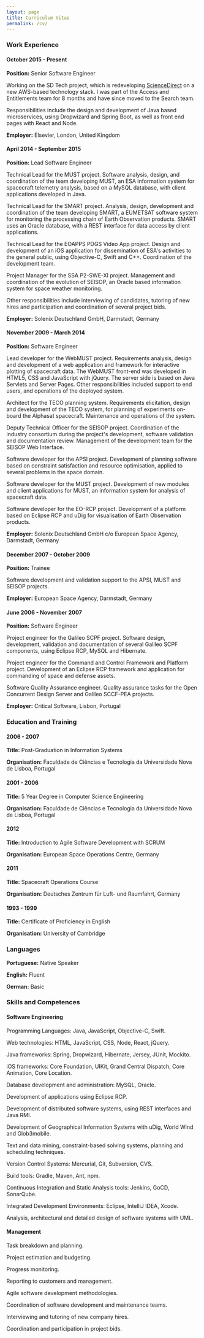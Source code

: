 ```yaml
---
layout: page
title: Curriculum Vitae
permalink: /cv/
---
```


<h3 class="cv-header">Work Experience</h3>

<h4 class="cv-header">October 2015 - Present</h4>

**Position:** Senior Software Engineer

Working on the SD Tech project, which is redeveloping [ScienceDirect](http://www.sciencedirect.com) on a new AWS-based technology stack. I was part of the Access and Entitlements team for 8 months and have since moved to the Search team.

Responsibilities include the design and development of Java based microservices, using Dropwizard and Spring
Boot, as well as front end pages with React and Node.

**Employer:** Elsevier, London, United Kingdom

<h4 class="cv-header">April 2014 - September 2015</h4>

**Position:** Lead Software Engineer

Technical Lead for the MUST project. Software analysis, design, and coordination of the team developing MUST, an ESA information system for spacecraft telemetry analysis, based on a MySQL database, with client applications developed in Java.

Technical Lead for the SMART project. Analysis, design, development and coordination of the team developing SMART, a EUMETSAT software system for monitoring the processing chain of Earth Observation products. SMART uses an Oracle database, with a REST interface for data access by client applications.

Technical Lead for the EOAPPS PDGS Video App project. Design and development of an iOS application for dissemination of ESA's activities to the general public, using Objective-C, Swift and C++. Coordination of the development team.

Project Manager for the SSA P2-SWE-XI project. Management and coordination of the evolution of SEISOP, an Oracle based information system for space weather monitoring.

Other responsibilities include interviewing of candidates, tutoring of new hires and participation and coordination of several project bids.

**Employer:** Solenix Deutschland GmbH, Darmstadt, Germany

<h4 class="cv-header">November 2009 - March 2014</h4>

**Position:** Software Engineer

Lead developer for the WebMUST project. Requirements analysis, design and development of a web application and framework for interactive plotting of spacecraft data. The WebMUST front-end was developed in HTML5, CSS and JavaScript with jQuery. The server side is based on Java Servlets and Server Pages. Other responsibilities included support to end users, and operations of the deployed system.

Architect for the TECO planning system. Requirements elicitation, design and development of the TECO system, for planning of experiments on-board the Alphasat spacecraft. Maintenance and operations of the system.

Deputy Technical Officer for the SEISOP project. Coordination of the industry consortium during the project's development, software validation and documentation review. Management of the development team for the SEISOP Web Interface.

Software developer for the APSI project. Development of planning software based on constraint satisfaction and resource optimisation, applied to several problems in the space domain.

Software developer for the MUST project. Development of new modules and client applications for MUST, an information system for analysis of spacecraft data.

Software developer for the EO-RCP project. Development of a platform based on Eclipse RCP and uDig for visualisation of Earth Observation products.

**Employer:** Solenix Deutschland GmbH c/o European Space Agency, Darmstadt, Germany

<h4 class="cv-header">December 2007 - October 2009</h4>

**Position:** Trainee

Software development and validation support to the APSI, MUST and SEISOP projects.

**Employer:** European Space Agency, Darmstadt, Germany

<h4 class="cv-header">June 2006 - November 2007</h4>

**Position:** Software Engineer

Project engineer for the Galileo SCPF project. Software design, development, validation and documentation of several Galileo SCPF components, using Eclipse RCP, MySQL and Hibernate.

Project engineer for the Command and Control Framework and Platform project. Development of an Eclipse RCP framework and application for commanding of space and defense assets.

Software Quality Assurance engineer. Quality assurance tasks for the Open Concurrent Design Server and Galileo SCCF-PEA projects.

**Employer:** Critical Software, Lisbon, Portugal

<h3 class="cv-header">Education and Training</h3>

<h4 class="cv-header">2006 - 2007</h4>

**Title:** Post-Graduation in Information Systems

**Organisation:** Faculdade de Ciências e Tecnologia da Universidade Nova de Lisboa, Portugal

<h4 class="cv-header">2001 - 2006</h4>

**Title:** 5 Year Degree in Computer Science Engineering

**Organisation:** Faculdade de Ciências e Tecnologia da Universidade Nova de Lisboa, Portugal

<h4 class="cv-header">2012</h4>

**Title:** Introduction to Agile Software Development with SCRUM

**Organisation:** European Space Operations Centre, Germany

<h4 class="cv-header">2011</h4>

**Title:** Spacecraft Operations Course

**Organisation:** Deutsches Zentrum für Luft- und Raumfahrt, Germany

<h4 class="cv-header">1993 - 1999</h4>

**Title:** Certificate of Proficiency in English

**Organisation:** University of Cambridge

<h3 class="cv-header">Languages</h3>

**Portuguese:** Native Speaker

**English:** Fluent

**German:** Basic

<h3 class="cv-header">Skills and Competences</h3>

<h4 class="cv-header">Software Engineering</h4>

Programming Languages: Java, JavaScript, Objective-C, Swift.

Web technologies: HTML, JavaScript, CSS, Node, React, jQuery.

Java frameworks: Spring, Dropwizard, Hibernate, Jersey, JUnit, Mockito.

iOS frameworks: Core Foundation, UIKit, Grand Central Dispatch, Core Animation, Core Location.

Database development and administration: MySQL, Oracle.

Development of applications using Eclipse RCP.

Development of distributed software systems, using REST interfaces and Java RMI.

Development of Geographical Information Systems with uDig, World Wind and Glob3mobile.

Text and data mining, constraint-based solving systems, planning and scheduling techniques.

Version Control Systems: Mercurial, Git, Subversion, CVS.

Build tools: Gradle, Maven, Ant, npm.

Continuous Integration and Static Analysis tools: Jenkins, GoCD, SonarQube.

Integrated Development Environments: Eclipse, IntelliJ IDEA, Xcode.

Analysis, architectural and detailed design of software systems with UML.

<h4 class="cv-header">Management</h4>

Task breakdown and planning.

Project estimation and budgeting.

Progress monitoring.

Reporting to customers and management.

Agile software development methodologies.

Coordination of software development and maintenance teams.

Interviewing and tutoring of new company hires.

Coordination and participation in project bids.
